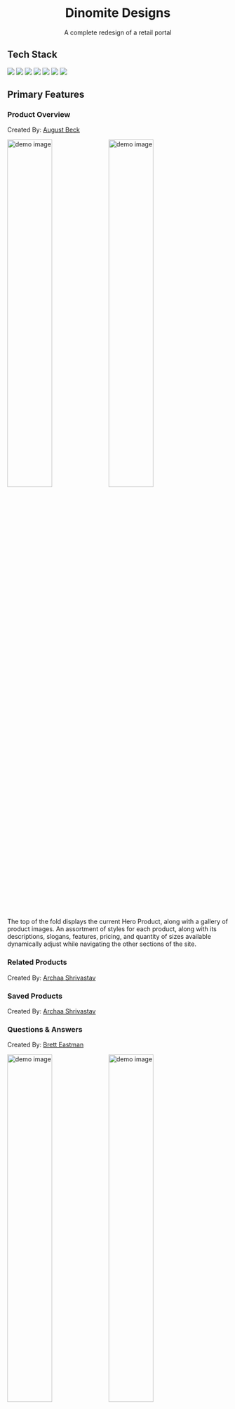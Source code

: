 <div align="center">
  <h1>Dinomite Designs</h1>
  <p>A complete redesign of a retail portal</p>
</div>

## Tech Stack
<div>
  <img src="https://img.shields.io/badge/React-20232A?style=for-the-badge&logo=react&logoColor=61DAFB" />
  <img src='https://img.shields.io/badge/css3-%231572B6.svg?style=for-the-badge&logo=css3&logoColor=white' />
  <img src="https://img.shields.io/badge/Webpack-8DD6F9?style=for-the-badge&logo=Webpack&logoColor=white" />
  <img src="https://img.shields.io/badge/Babel-F9DC3E?style=for-the-badge&logo=babel&logoColor=white" />
  <img src='https://img.shields.io/badge/javascript-%23323330.svg?style=for-the-badge&logo=javascript&logoColor=%23F7DF1E' />
  <img src='https://img.shields.io/badge/html5-%23E34F26.svg?style=for-the-badge&logo=html5&logoColor=white' />
  <img src="https://img.shields.io/badge/eslint-3A33D1?style=for-the-badge&logo=eslint&logoColor=white" />
</div>

## Primary Features
### Product Overview
Created By: [August Beck](https://github.com/AedonGrunGott)

<p float="left">
  <img alt="demo image" src="https://user-images.githubusercontent.com/16231955/225773177-bec7ef7f-d9c9-423f-9d1e-d345aae84b2d.gif" width="45%"/>
  <img alt="demo image" src="https://user-images.githubusercontent.com/16231955/225773275-8af5aa70-e1d6-4d6b-8d86-85fbf763b5f4.gif" width="45%"/>
</p>

The top of the fold displays the current Hero Product, along with a gallery of product images. An assortment of styles for each product, along with its descriptions, slogans, features, pricing, and quantity of sizes available dynamically adjust while navigating the other sections of the site.

  
### Related Products
Created By: [Archaa Shrivastav](https://github.com/avinashi10)

### Saved Products
Created By: [Archaa Shrivastav](https://github.com/avinashi10)

### Questions & Answers
Created By: [Brett Eastman](https://github.com/BrettEastman)

<p float="left">
  <img alt="demo image" src="https://user-images.githubusercontent.com/76603041/225774737-1426d080-d1c1-4796-98a4-d317b732d0a6.gif" width="45%"/>
  <img alt="demo image" src="https://user-images.githubusercontent.com/76603041/225774753-8c55faff-7bb1-4d1e-84dc-bd0987bc9d8b.gif" width="45%"/>
  <img alt="demo image" src="https://user-images.githubusercontent.com/76603041/225774764-1138af10-e272-4f60-afed-0a4f25063634.gif" width="45%"/>
</p>

### Ratings & Reviews
Created By: [Aimee Kang](https://github.com/aimeekang)
![ratingsandreviews](https://user-images.githubusercontent.com/112139070/225777267-0e699fae-2866-4f6d-9dc9-d3a9657ee957.gif)
![addreviewgiphy](https://user-images.githubusercontent.com/112139070/225777307-17dcf26e-7b21-4170-a304-13ed01aa0a5b.gif)


## Installation
Your experience may vary from shown images, as the project was built with an assumption of access to a 3rd party API.

### Install Dependencies
- run the command `npm install` in the project root.

### Setup environment variables
- create a local file `.env` using `example.env` as a template.
  - `.env` is listed in the `.gitignore` file and thus will not be added to Git's source control
  - populate this new `.env` file with the required values for your local machine

### Setup an automatic ESLint pre-commit hook
- from the project root, run a script with the command `./dev/set-up-hooks.sh`

## Building & Running the Client and Server
- in two separate terminals, run the following commands:
  - `npm run server-dev`
  - `npm run client-dev`

You should now be able to access the client application at the location you set for your server `.env` file.

## Running Tests
- the command `npm test` will run all tests locally
- to run tests and also ouput total coverage, use the command `npm run test-coverage`
  - any file here that matches the pattern `*.{js/jsx}` will be considered for coverage
  - this will both print to screen, and produce a pretty HTML report in `./coverage`
